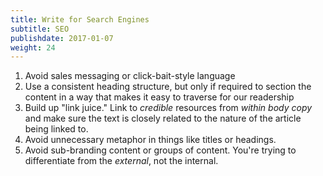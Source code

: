```yaml
---
title: Write for Search Engines
subtitle: SEO
publishdate: 2017-01-07
weight: 24
---
```


1. Avoid sales messaging or click-bait-style language
2. Use a consistent heading structure, but only if required to section the content in a way that makes it easy to traverse for our readership
3. Build up "link juice." Link to *credible* resources from *within body copy* and make sure the text is closely related to the nature of the article being linked to.
4. Avoid unnecessary metaphor in things like titles or headings.
5. Avoid sub-branding content or groups of content. You're trying to differentiate from the *external*, not the internal.